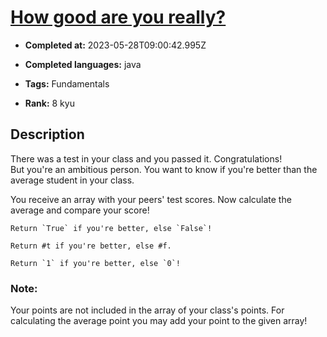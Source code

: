 # [How good are you really?](https://www.codewars.com/kata/5601409514fc93442500010b)

- **Completed at:** 2023-05-28T09:00:42.995Z

- **Completed languages:** java

- **Tags:** Fundamentals

- **Rank:** 8 kyu

## Description

There was a test in your class and you passed it. Congratulations!</br>
But you're an ambitious person. You want to know if you're better than the average student in your class.</br>

You receive an array with your peers' test scores. Now calculate the average and compare your score!</br>

~~~if-not:nasm,racket
Return `True` if you're better, else `False`!
~~~

~~~if:racket
Return #t if you're better, else #f.
~~~

~~~if:nasm
Return `1` if you're better, else `0`!
~~~

### Note:

Your points are not included in the array of your class's points. For calculating the average point you may add your point to the given array!
